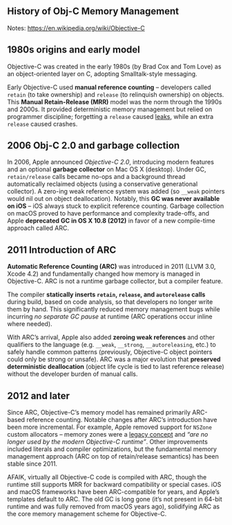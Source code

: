 ## History of Obj-C Memory Management

Notes: https://en.wikipedia.org/wiki/Objective-C 
## 1980s origins and early model
Objective-C was created in the early 1980s (by Brad Cox and Tom Love) as an object-oriented layer on C, adopting Smalltalk-style messaging. 

Early Objective-C used **manual reference counting** – developers called `retain` (to take ownership) and `release` (to relinquish ownership) on objects. This **Manual Retain-Release (MRR)** model was the norm through the 1990s and 2000s. It provided deterministic memory management but relied on programmer discipline; forgetting a `release` caused [leaks](https://medium.com/@melissazm/advanced-memory-management-in-ios-exploring-arc-manual-retain-release-and-memory-leaks-f5c69ed68417), while an extra `release` caused crashes.

## 2006 Obj-C 2.0 and garbage collection
In 2006, Apple announced _Objective-C 2.0_, introducing modern features and an optional **garbage collector** on Mac OS X (desktop). Under GC, `retain/release` calls became no-ops and a background thread automatically reclaimed objects (using a conservative generational collector). A zero-ing weak reference system was added (so `__weak` pointers would nil out on object deallocation). Notably, this **GC was never available on iOS** – iOS always stuck to explicit reference counting. Garbage collection on macOS proved to have performance and complexity trade-offs, and Apple **deprecated GC in OS X 10.8 (2012)** in favor of a new compile-time approach called ARC.
## 2011 Introduction of ARC 
**Automatic Reference Counting (ARC)** was introduced in 2011 (LLVM 3.0, Xcode 4.2) and fundamentally changed how memory is managed in Objective-C. ARC is not a runtime garbage collector, but a compiler feature. 

The compiler **statically inserts `retain`, `release`, and `autorelease` calls** during build, based on code analysis, so that developers no longer write them by hand. This significantly reduced memory management bugs while incurring _no separate GC pause_ at runtime (ARC operations occur inline where needed). 

With ARC’s arrival, Apple also added **zeroing weak references** and other qualifiers to the language (e.g. `__weak`, `__strong`, `__autoreleasing`, etc.) to safely handle common patterns (previously, Objective-C object pointers could only be strong or unsafe). ARC was a major evolution that **preserved deterministic deallocation** (object life cycle is tied to last reference release) without the developer burden of manual calls.
## 2012 and later
Since ARC, Objective-C’s memory model has remained primarily ARC-based reference counting. Notable changes after ARC’s introduction have been more incremental. For example, Apple removed support for `NSZone` custom allocators – memory zones were a [legacy concept](https://langdev.stackexchange.com/questions/2370/why-did-objective-c-remove-nszone) and _“are no longer used by the modern Objective-C runtime”_. Other improvements included literals and compiler optimizations, but the fundamental memory management approach (ARC on top of retain/release semantics) has been stable since 2011. 

AFAIK, virtually all Objective-C code is compiled with ARC, though the runtime still supports MRR for backward compatibility or special cases. iOS and macOS frameworks have been ARC-compatible for years, and Apple’s templates default to ARC. The old GC is long gone (it’s not present in 64-bit runtime and was fully removed from macOS years ago), solidifying ARC as the core memory management scheme for Objective-C.
